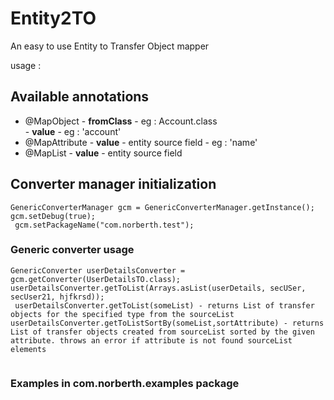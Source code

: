 # Entity2TO

An easy to use Entity to Transfer Object mapper


usage : 

<h2>Available annotations </h2>
<ul>
<li> @MapObject - <b>fromClass</b> - eg : Account.class
  <br/>            - <b>value</b> - eg : 'account' </li>
<li> @MapAttribute - <b>value</b> - entity source field - eg : 'name'</li>
        <li> @MapList - <b>value</b>  - entity source field </li>
</ul>

<h2>Converter manager initialization</h2>
        <code>GenericConverterManager gcm = GenericConverterManager.getInstance();</code><br/>
        <code>gcm.setDebug(true);</code><br/>
        <code> gcm.setPackageName("com.norberth.test"); </code><br/>

<h3> Generic converter usage </h3>
       <code>GenericConverter userDetailsConverter = gcm.getConverter(UserDetailsTO.class);</code><br/>
       <code>userDetailsConverter.getToList(Arrays.asList(userDetails, secUSer, secUser21, hjfkrsd));</code><br/>
       <code> <span>userDetailsConverter.getToList(someList) - returns List of transfer objects for the specified type from the sourceList </span></code><br/>
        <code><span>userDetailsConverter.getToListSortBy(someList,sortAttribute) - returns List of transfer objects created from sourceList sorted by the given attribute. throws an error if attribute is not found sourceList elements </span>
        </code><br/>
</code>

<h3>Examples in com.norberth.examples package</h3>
